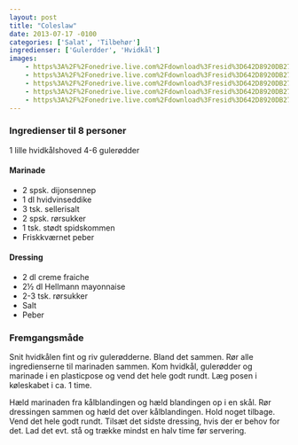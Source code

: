 ```yaml
---
layout: post
title: "Coleslaw"
date: 2013-07-17 -0100
categories: ['Salat', 'Tilbehør']
ingredienser: ['Gulerdder', 'Hvidkål']
images:
    - https%3A%2F%2Fonedrive.live.com%2Fdownload%3Fresid%3D642D8920DB2784EE!126018
    - https%3A%2F%2Fonedrive.live.com%2Fdownload%3Fresid%3D642D8920DB2784EE!126016
    - https%3A%2F%2Fonedrive.live.com%2Fdownload%3Fresid%3D642D8920DB2784EE!126017
    - https%3A%2F%2Fonedrive.live.com%2Fdownload%3Fresid%3D642D8920DB2784EE!126019
    - https%3A%2F%2Fonedrive.live.com%2Fdownload%3Fresid%3D642D8920DB2784EE!177643
---
```


### Ingredienser til 8 personer
1 lille hvidkålshoved 
4-6 gulerødder

#### Marinade
-   2 spsk. dijonsennep 
-   1 dl hvidvinseddike 
-   3 tsk. sellerisalt 
-   2 spsk. rørsukker 
-   1 tsk. stødt spidskommen 
-   Friskkværnet peber

#### Dressing
-   2 dl creme fraiche
-   2½ dl Hellmann mayonnaise 
-   2-3 tsk. rørsukker
-   Salt 
-   Peber

### Fremgangsmåde
Snit hvidkålen fint og riv gulerødderne. Bland det sammen. Rør alle ingredienserne til marinaden sammen. Kom hvidkål, gulerødder og marinade i en plasticpose og vend det hele godt rundt. Læg posen i køleskabet i ca. 1 time.

Hæld marinaden fra kålblandingen og hæld blandingen op i en skål. Rør dressingen sammen og hæld det over kålblandingen. Hold noget tilbage. Vend det hele godt rundt. Tilsæt det sidste dressing, hvis der er behov for det. Lad det evt. stå og trække mindst en halv time før servering.
